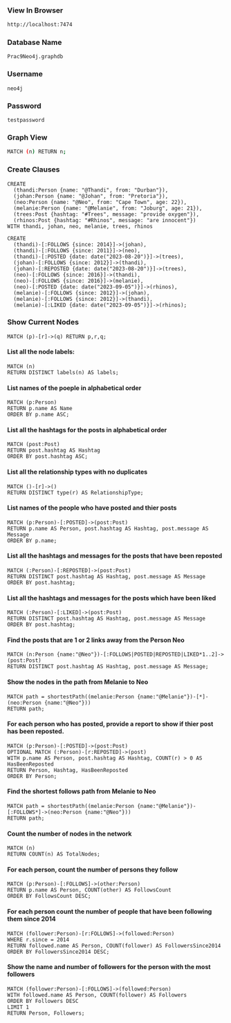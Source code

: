 ### View In Browser
```bash
http://localhost:7474
```

### Database Name
```
Prac9Neo4j.graphdb
```

### Username
```
neo4j
```

### Password
```
testpassword
```

### Graph View
```bash
MATCH (n) RETURN n;
```

### Create Clauses
```
CREATE
  (thandi:Person {name: "@Thandi", from: "Durban"}),
  (johan:Person {name: "@Johan", from: "Pretoria"}),
  (neo:Person {name: "@Neo", from: "Cape Town", age: 22}),
  (melanie:Person {name: "@Melanie", from: "Joburg", age: 21}),
  (trees:Post {hashtag: "#Trees", message: "provide oxygen"}),
  (rhinos:Post {hashtag: "#Rhinos", message: "are innocent"})
WITH thandi, johan, neo, melanie, trees, rhinos

CREATE
  (thandi)-[:FOLLOWS {since: 2014}]->(johan),
  (thandi)-[:FOLLOWS {since: 2011}]->(neo),
  (thandi)-[:POSTED {date: date("2023-08-20")}]->(trees),
  (johan)-[:FOLLOWS {since: 2012}]->(thandi),
  (johan)-[:REPOSTED {date: date("2023-08-20")}]->(trees),
  (neo)-[:FOLLOWS {since: 2016}]->(thandi),
  (neo)-[:FOLLOWS {since: 2016}]->(melanie),
  (neo)-[:POSTED {date: date("2023-09-05")}]->(rhinos),
  (melanie)-[:FOLLOWS {since: 2012}]->(johan),
  (melanie)-[:FOLLOWS {since: 2012}]->(thandi),
  (melanie)-[:LIKED {date: date("2023-09-05")}]->(rhinos);
```

### Show Current Nodes
```
MATCH (p)-[r]->(q) RETURN p,r,q;
```

#### List all the node labels:
```
MATCH (n)
RETURN DISTINCT labels(n) AS labels;
```

#### List names of  the poeple in alphabetical order
```
MATCH (p:Person)
RETURN p.name AS Name
ORDER BY p.name ASC;
```

#### List all the hashtags for the posts in alphabetical order
```
MATCH (post:Post)
RETURN post.hashtag AS Hashtag
ORDER BY post.hashtag ASC;
```

#### List all the relationship types with no duplicates
```
MATCH ()-[r]->()
RETURN DISTINCT type(r) AS RelationshipType;
```

#### List names of the people who have posted and thier posts
```
MATCH (p:Person)-[:POSTED]->(post:Post)
RETURN p.name AS Person, post.hashtag AS Hashtag, post.message AS Message
ORDER BY p.name;
```

#### List all the hashtags and messages for the posts that have been reposted
```
MATCH (:Person)-[:REPOSTED]->(post:Post)
RETURN DISTINCT post.hashtag AS Hashtag, post.message AS Message
ORDER BY post.hashtag;
```

#### List all the hashtags and messages for the posts which have been liked
```
MATCH (:Person)-[:LIKED]->(post:Post)
RETURN DISTINCT post.hashtag AS Hashtag, post.message AS Message
ORDER BY post.hashtag;
```

#### Find the posts that are 1 or 2 links away from the Person Neo
```
MATCH (n:Person {name:"@Neo"})-[:FOLLOWS|POSTED|REPOSTED|LIKED*1..2]->(post:Post)
RETURN DISTINCT post.hashtag AS Hashtag, post.message AS Message;
```

#### Show the nodes in the path from Melanie to Neo
```
MATCH path = shortestPath((melanie:Person {name:"@Melanie"})-[*]-(neo:Person {name:"@Neo"}))
RETURN path;
```

#### For each person who has posted, provide a report to show if thier post has been reposted.
```
MATCH (p:Person)-[:POSTED]->(post:Post)
OPTIONAL MATCH (:Person)-[r:REPOSTED]->(post)
WITH p.name AS Person, post.hashtag AS Hashtag, COUNT(r) > 0 AS HasBeenReposted
RETURN Person, Hashtag, HasBeenReposted
ORDER BY Person;
```

#### Find the shortest follows path from Melanie to Neo
```
MATCH path = shortestPath((melanie:Person {name:"@Melanie"})-[:FOLLOWS*]->(neo:Person {name:"@Neo"}))
RETURN path;
```

#### Count the number of nodes in the network
```
MATCH (n)
RETURN COUNT(n) AS TotalNodes;
```

#### For each person, count the number of persons they follow
```
MATCH (p:Person)-[:FOLLOWS]->(other:Person)
RETURN p.name AS Person, COUNT(other) AS FollowsCount
ORDER BY FollowsCount DESC;
```

#### For each person count the number of people that have been following them since 2014
```
MATCH (follower:Person)-[r:FOLLOWS]->(followed:Person)
WHERE r.since = 2014
RETURN followed.name AS Person, COUNT(follower) AS FollowersSince2014
ORDER BY FollowersSince2014 DESC;
```

#### Show the name and number of followers for the person with the most followers
```
MATCH (follower:Person)-[:FOLLOWS]->(followed:Person)
WITH followed.name AS Person, COUNT(follower) AS Followers
ORDER BY Followers DESC
LIMIT 1
RETURN Person, Followers;
```



